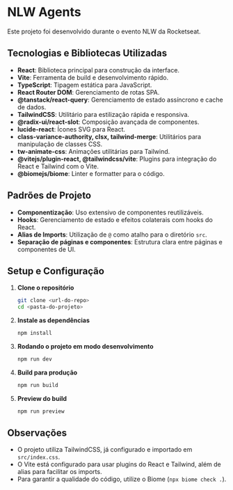 # NLW Agents

Este projeto foi desenvolvido durante o evento NLW da Rocketseat.

## Tecnologias e Bibliotecas Utilizadas

- **React**: Biblioteca principal para construção da interface.
- **Vite**: Ferramenta de build e desenvolvimento rápido.
- **TypeScript**: Tipagem estática para JavaScript.
- **React Router DOM**: Gerenciamento de rotas SPA.
- **@tanstack/react-query**: Gerenciamento de estado assíncrono e cache de dados.
- **TailwindCSS**: Utilitário para estilização rápida e responsiva.
- **@radix-ui/react-slot**: Composição avançada de componentes.
- **lucide-react**: Ícones SVG para React.
- **class-variance-authority, clsx, tailwind-merge**: Utilitários para manipulação de classes CSS.
- **tw-animate-css**: Animações utilitárias para Tailwind.
- **@vitejs/plugin-react, @tailwindcss/vite**: Plugins para integração do React e Tailwind com o Vite.
- **@biomejs/biome**: Linter e formatter para o código.

## Padrões de Projeto

- **Componentização**: Uso extensivo de componentes reutilizáveis.
- **Hooks**: Gerenciamento de estado e efeitos colaterais com hooks do React.
- **Alias de Imports**: Utilização de `@` como atalho para o diretório `src`.
- **Separação de páginas e componentes**: Estrutura clara entre páginas e componentes de UI.

## Setup e Configuração

1. **Clone o repositório**
   ```bash
   git clone <url-do-repo>
   cd <pasta-do-projeto>
   ```

2. **Instale as dependências**
   ```bash
   npm install
   ```

3. **Rodando o projeto em modo desenvolvimento**
   ```bash
   npm run dev
   ```

4. **Build para produção**
   ```bash
   npm run build
   ```

5. **Preview do build**
   ```bash
   npm run preview
   ```

## Observações

- O projeto utiliza TailwindCSS, já configurado e importado em `src/index.css`.
- O Vite está configurado para usar plugins do React e Tailwind, além de alias para facilitar os imports.
- Para garantir a qualidade do código, utilize o Biome (`npx biome check .`). 